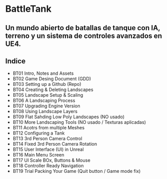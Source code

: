 # BattleTank
Un mundo abierto de batallas de tanque con IA, terreno y un sistema de controles avanzados en UE4.
---
## Indice
* BT01 Intro, Notes and Assets
* BT02 Game Desing Document (GDD)
* BT03 Setting up a Github (Repo)
* BT04 Creating & Deleting Landscapes
* BT05 Landscape Setup & Scaling
* BT06 A Landscaping Process
* BT07 Upgrading Engine Version
* BT08 Using Landscape Layers
* BT09 Flat Sahding Low Poly Landscapes (NO usado)
* BT10 More Landscaping Tools (NO usado / Texturas aplicadas)
* BT11 Acotrs from multiple Meshes
* BT12 Configuring a Tank
* BT13 3rd Person Camera Control
* BT14 Fixed 3rd Person Camera Rotation
* BT15 User Interface (UI) in Unreal
* BT16 Main Menu Screen
* BT17 UI Scale BOx, Buttons & Mouse
* BT18 Controller Ready Navigation
* BT19 Trial Packing Your Game (Quit button / Game mode fix)